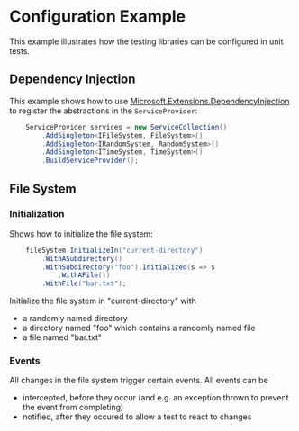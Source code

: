# Configuration Example
This example illustrates how the testing libraries can be configured in unit tests.

## Dependency Injection
This example shows how to use [Microsoft.Extensions.DependencyInjection](https://www.nuget.org/packages/Microsoft.Extensions.DependencyInjection) to register the abstractions in the `ServiceProvider`:
```csharp
    ServiceProvider services = new ServiceCollection()
        .AddSingleton<IFileSystem, FileSystem>()
        .AddSingleton<IRandomSystem, RandomSystem>()
        .AddSingleton<ITimeSystem, TimeSystem>()
        .BuildServiceProvider();
```

## File System

### Initialization
Shows how to initialize the file system:
```csharp
    fileSystem.InitializeIn("current-directory")
        .WithASubdirectory()
        .WithSubdirectory("foo").Initialized(s => s
            .WithAFile())
        .WithFile("bar.txt");
```
Initialize the file system in "current-directory" with
 - a randomly named directory
 - a directory named "foo" which contains a randomly named file
 - a file named "bar.txt"

 ### Events
 All changes in the file system trigger certain events. All events can be
 - intercepted, before they occur (and e.g. an exception thrown to prevent the event from completing)
 - notified, after they occured to allow a test to react to changes
